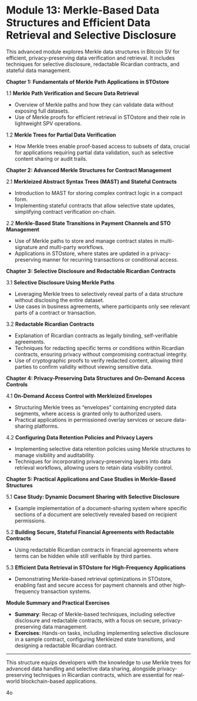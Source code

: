 # Module 13: Merkle-Based Data Structures and Efficient Data Retrieval and Selective Disclosure

This advanced module explores Merkle data structures in Bitcoin SV for efficient, privacy-preserving data verification and retrieval. It includes techniques for selective disclosure, redactable Ricardian contracts, and stateful data management.

**Chapter 1: Fundamentals of Merkle Path Applications in STOstore**

1.1 **Merkle Path Verification and Secure Data Retrieval**

* Overview of Merkle paths and how they can validate data without exposing full datasets.
* Use of Merkle proofs for efficient retrieval in STOstore and their role in lightweight SPV operations.

1.2 **Merkle Trees for Partial Data Verification**

* How Merkle trees enable proof-based access to subsets of data, crucial for applications requiring partial data validation, such as selective content sharing or audit trails.

**Chapter 2: Advanced Merkle Structures for Contract Management**

2.1 **Merkleized Abstract Syntax Trees (MAST) and Stateful Contracts**

* Introduction to MAST for storing complex contract logic in a compact form.
* Implementing stateful contracts that allow selective state updates, simplifying contract verification on-chain.

2.2 **Merkle-Based State Transitions in Payment Channels and STO Management**

* Use of Merkle paths to store and manage contract states in multi-signature and multi-party workflows.
* Applications in STOstore, where states are updated in a privacy-preserving manner for recurring transactions or conditional access.

**Chapter 3: Selective Disclosure and Redactable Ricardian Contracts**

3.1 **Selective Disclosure Using Merkle Paths**

* Leveraging Merkle trees to selectively reveal parts of a data structure without disclosing the entire dataset.
* Use cases in business agreements, where participants only see relevant parts of a contract or transaction.

3.2 **Redactable Ricardian Contracts**

* Explanation of Ricardian contracts as legally binding, self-verifiable agreements.
* Techniques for redacting specific terms or conditions within Ricardian contracts, ensuring privacy without compromising contractual integrity.
* Use of cryptographic proofs to verify redacted content, allowing third parties to confirm validity without viewing sensitive data.

**Chapter 4: Privacy-Preserving Data Structures and On-Demand Access Controls**

4.1 **On-Demand Access Control with Merkleized Envelopes**

* Structuring Merkle trees as “envelopes” containing encrypted data segments, where access is granted only to authorized users.
* Practical applications in permissioned overlay services or secure data-sharing platforms.

4.2 **Configuring Data Retention Policies and Privacy Layers**

* Implementing selective data retention policies using Merkle structures to manage visibility and auditability.
* Techniques for incorporating privacy-preserving layers into data retrieval workflows, allowing users to retain data visibility control.

**Chapter 5: Practical Applications and Case Studies in Merkle-Based Structures**

5.1 **Case Study: Dynamic Document Sharing with Selective Disclosure**

* Example implementation of a document-sharing system where specific sections of a document are selectively revealed based on recipient permissions.

5.2 **Building Secure, Stateful Financial Agreements with Redactable Contracts**

* Using redactable Ricardian contracts in financial agreements where terms can be hidden while still verifiable by third parties.

5.3 **Efficient Data Retrieval in STOstore for High-Frequency Applications**

* Demonstrating Merkle-based retrieval optimizations in STOstore, enabling fast and secure access for payment channels and other high-frequency transaction systems.

**Module Summary and Practical Exercises**

* **Summary**: Recap of Merkle-based techniques, including selective disclosure and redactable contracts, with a focus on secure, privacy-preserving data management.
* **Exercises**: Hands-on tasks, including implementing selective disclosure in a sample contract, configuring Merkleized state transitions, and designing a redactable Ricardian contract.

***

This structure equips developers with the knowledge to use Merkle trees for advanced data handling and selective data sharing, alongside privacy-preserving techniques in Ricardian contracts, which are essential for real-world blockchain-based applications.

4o
